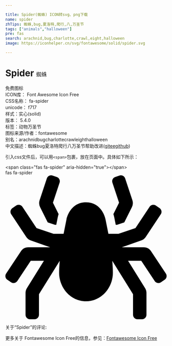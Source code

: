 ```yaml
---

title: Spider(蜘蛛) ICON转svg、png下载
name: spider
zhTips: 蜘蛛,bug,夏洛特,爬行,八,万圣节
tags: ["animals","halloween"]
pre: fas
search: arachnid,bug,charlotte,crawl,eight,halloween
image: https://iconhelper.cn/svg/fontawesome/solid/spider.svg

---
```


# Spider  <small style="font-size: 60%;font-weight: 100">蜘蛛</small>


<div class="detail-page">
<p>
<span><span class="badge-success badge">免费图标</span> </span>
<br/>
<span>
ICON库：
<span class="badge-secondary badge">Font Awesome Icon Free</span> 
</span>
<br/>
<span>
CSS名称：
<span class="badge-secondary badge">fa-spider</span> 
</span>
<br/>
<span>
unicode：
<span class="badge-secondary badge">f717</span> 
<copy-btn content='f717' btn-title=""></copy-btn>
<copy-btn :content='String.fromCodePoint(parseInt("f717", 16))' btn-title="复制U"></copy-btn>
</span><br/><span>样式：<span class="badge-light badge">实心(solid)</span></span>
<br/>
<span>
版本：
<span class="badge-secondary badge">5.4.0</span> 
</span><br/><span>标签：<span class="badge-light badge"><router-link to="/tags/animals.html">动物</router-link></span><span class="badge-light badge"><router-link to="/tags/halloween.html">万圣节</router-link></span></span>
<br/>
<span>图标来源/作者：<span class="badge-light badge">fontawesome</span></span> 
<br/>
<span>别名：<span class="badge-light badge">arachnid</span><span class="badge-light badge">bug</span><span class="badge-light badge">charlotte</span><span class="badge-light badge">crawl</span><span class="badge-light badge">eight</span><span class="badge-light badge">halloween</span></span><br/><span class="zh-detail">中文描述：<span class="badge-primary badge">蜘蛛</span><span class="badge-primary badge">bug</span><span class="badge-primary badge">夏洛特</span><span class="badge-primary badge">爬行</span><span class="badge-primary badge">八</span><span class="badge-primary badge">万圣节</span><span class="help-link"><span>帮助改进</span>(<a href="https://gitee.com/liuwave/icon-helper/edit/master/json/fontawesome/solid/spider.json" target="_blank" rel="noopener noreferrer">gitee</a><a href="https://github.com/liuwave/icon-helper/edit/master/json/fontawesome/solid/spider.json" target="_blank" rel="noopener noreferrer">github</a></span>)</span><br/>
</p>
</div>
<div class="alert alert-dark">
  <i class="fas fa-spider fa-xs"></i>
  <i class="fas fa-spider fa-sm"></i>
  <i class="fas fa-spider fa-lg"></i>
  <i class="fas fa-spider fa-2x"></i>
  <i class="fas fa-spider fa-3x"></i>
  <i class="fas fa-spider fa-5x"></i>
  <i class="fas fa-spider fa-7x"></i>
</div>
<div>
  <p>引入css文件后，可以用<code>&lt;span&gt;</code>包裹，放在页面中。具体如下所示：    
  </p>
  <div class="alert alert-primary" style="font-size: 14px">
    &lt;span class="fas fa-spider" aria-hidden="true"&gt;&lt;/span&gt;
    <copy-btn content='<span class="fas fa-spider" aria-hidden="true"></span>'></copy-btn>
  </div>
  <div class="alert alert-secondary">
    <i class="fas fa-spider"
    style="font-size: 24px"
    aria-hidden="true"></i> fas fa-spider
    <copy-btn content="fas fa-spider" btn-title="复制图标名称"></copy-btn>
  </div>
</div>
<div id="svg" class="svg-wrap">
<svg xmlns="http://www.w3.org/2000/svg" viewBox="0 0 576 512"><path d="M151.17 167.35L177.1 176h4.67l5.22-26.12c.72-3.58 1.8-7.58 3.21-11.79l-20.29-40.58 23.8-71.39c2.79-8.38-1.73-17.44-10.12-20.24L168.42.82c-8.38-2.8-17.45 1.73-20.24 10.12l-25.89 77.68a32.04 32.04 0 0 0 1.73 24.43l27.15 54.3zm422.14 182.03l-52.75-79.12a32.002 32.002 0 0 0-26.62-14.25H416l68.99-24.36a32.03 32.03 0 0 0 16.51-12.61l53.6-80.41c4.9-7.35 2.91-17.29-4.44-22.19l-13.31-8.88c-7.35-4.9-17.29-2.91-22.19 4.44l-50.56 75.83L404.1 208H368l-10.37-51.85C355.44 145.18 340.26 96 288 96c-52.26 0-67.44 49.18-69.63 60.15L208 208h-36.1l-60.49-20.17L60.84 112c-4.9-7.35-14.83-9.34-22.19-4.44l-13.31 8.88c-7.35 4.9-9.34 14.83-4.44 22.19l53.6 80.41a32.03 32.03 0 0 0 16.51 12.61L160 256H82.06a32.02 32.02 0 0 0-26.63 14.25L2.69 349.38c-4.9 7.35-2.92 17.29 4.44 22.19l13.31 8.88c7.35 4.9 17.29 2.91 22.19-4.44l48-72h47.06l-60.83 97.33A31.988 31.988 0 0 0 72 418.3V496c0 8.84 7.16 16 16 16h16c8.84 0 16-7.16 16-16v-73.11l74.08-118.53c-1.01 14.05-2.08 28.11-2.08 42.21C192 399.64 232.76 448 288 448s96-48.36 96-101.43c0-14.1-1.08-28.16-2.08-42.21L456 422.89V496c0 8.84 7.16 16 16 16h16c8.84 0 16-7.16 16-16v-77.71c0-6-1.69-11.88-4.86-16.96L438.31 304h47.06l48 72c4.9 7.35 14.84 9.34 22.19 4.44l13.31-8.88c7.36-4.9 9.34-14.83 4.44-22.18zM406.09 97.51l-20.29 40.58c1.41 4.21 2.49 8.21 3.21 11.79l5.22 26.12h4.67l25.93-8.65 27.15-54.3a31.995 31.995 0 0 0 1.73-24.43l-25.89-77.68C425.03 2.56 415.96-1.98 407.58.82l-15.17 5.06c-8.38 2.8-12.91 11.86-10.12 20.24l23.8 71.39z"/></svg>
</div>
<detail full-name='fa-spider'></detail>
<div>
<p>关于“Spider”的评论:</p>
</div>
<Vssue title="关于“Spider”的评论" ></Vssue>    
<div><p>更多关于  Fontawesome Icon Free的信息，参见：<a target="_blank" href="https://iconhelper.cn/fontawesome.html">Fontawesome Icon Free</a>
</p></div>

